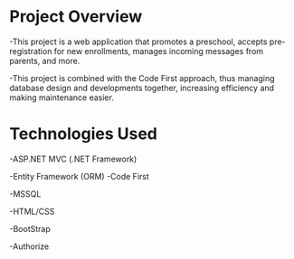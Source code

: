 # Project Overview
 -This project is a web application that promotes a preschool, accepts pre-registration for new enrollments, manages incoming messages from parents, and more.

-This project is combined with the Code First approach, thus managing database design and developments together, increasing efficiency and making maintenance easier.

# Technologies Used
-ASP.NET MVC (.NET Framework)

-Entity Framework (ORM) -Code First

-MSSQL

-HTML/CSS

-BootStrap

-Authorize

